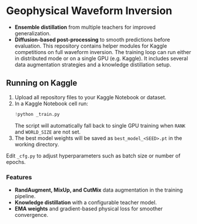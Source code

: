 # Geophysical Waveform Inversion


- **Ensemble distillation** from multiple teachers for improved generalization.
- **Diffusion-based post-processing** to smooth predictions before evaluation.
This repository contains helper modules for Kaggle competitions on full waveform inversion. The training loop can run either in distributed mode or on a single GPU (e.g. Kaggle). It includes several data augmentation strategies and a knowledge distillation setup.


## Running on Kaggle

1. Upload all repository files to your Kaggle Notebook or dataset.
2. In a Kaggle Notebook cell run:
   ```python
   !python _train.py
   ```
   The script will automatically fall back to single GPU training when `RANK` and `WORLD_SIZE` are not set.
3. The best model weights will be saved as `best_model_<SEED>.pt` in the working directory.

Edit `_cfg.py` to adjust hyperparameters such as batch size or number of epochs.


### Features

- **RandAugment, MixUp, and CutMix** data augmentation in the training pipeline.
- **Knowledge distillation** with a configurable teacher model.
- **EMA weights** and gradient-based physical loss for smoother convergence.


